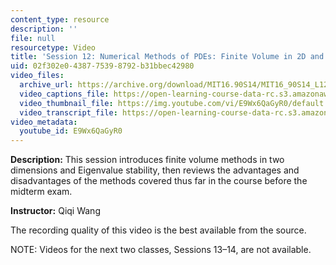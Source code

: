 ```yaml
---
content_type: resource
description: ''
file: null
resourcetype: Video
title: 'Session 12: Numerical Methods of PDEs: Finite Volume in 2D and Midterm Review'
uid: 02f302e0-4387-7539-8792-b31bbec42980
video_files:
  archive_url: https://archive.org/download/MIT16.90S14/MIT16_90S14_L12_300k.mp4
  video_captions_file: https://open-learning-course-data-rc.s3.amazonaws.com/16-90-computational-methods-in-aerospace-engineering-spring-2014/2f2e604a450e5d6696d5cf4e70fb7a1a_E9Wx6QaGyR0.vtt
  video_thumbnail_file: https://img.youtube.com/vi/E9Wx6QaGyR0/default.jpg
  video_transcript_file: https://open-learning-course-data-rc.s3.amazonaws.com/16-90-computational-methods-in-aerospace-engineering-spring-2014/b1c177c81737ac093ada1cafc4ab49fb_E9Wx6QaGyR0.pdf
video_metadata:
  youtube_id: E9Wx6QaGyR0
---
```


**Description:** This session introduces finite volume methods in two dimensions and Eigenvalue stability, then reviews the advantages and disadvantages of the methods covered thus far in the course before the midterm exam.

**Instructor:** Qiqi Wang

The recording quality of this video is the best available from the source.

NOTE: Videos for the next two classes, Sessions 13–14, are not available.